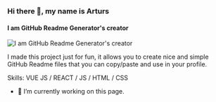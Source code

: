 ### Hi there 👋, my name is Arturs
#### I am GitHub Readme Generator's creator
![I am GitHub Readme Generator's creator](https://i.postimg.cc/LsrfT3BL/Blue-and-White-Modern-Business-Facebook-Cover-1.png)

I made this project just for fun, it allows you to create nice and simple GitHub Readme files that you can copy/paste and use in your profile.

Skills: VUE JS / REACT / JS / HTML / CSS

- 🔭 I’m currently working on this page. 




